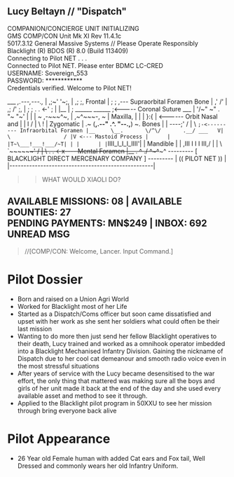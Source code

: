 ## Lucy Beltayn // "Dispatch"


COMPANION/CONCIERGE  UNIT  INITIALIZING  
GMS  COMP/CON  Unit  Mk  XI  Rev  11.4.1c  
5017.3.12  General  Massive  Systems  //  Please  Operate  Responsibly  
Blacklight (R)  BDOS  (R)  8.0  (Build  113409)  
Connecting  to  Pilot  NET  .  .  .  
Connected  to  Pilot  NET.  Please  enter  BDMC LC-CRED  
USERNAME:  Sovereign_553  
PASSWORD:  ************  
Credentials  verified.  Welcome  to  Pilot  NET! 

___           _,.---,---.,_
            |         ,;~'             '~;,
            |       ,;                     ;,
   Frontal  |      ;                         ; ,--- Supraorbital Foramen
    Bone    |     ,'                         /'
            |    ,;                        /' ;,
            |    ; ;      .           . <-'  ; |
            |__  | ;   ______       ______   ;<----- Coronal Suture
           ___   |  '/~"     ~" . "~     "~\'  |
           |     |  ~  ,-~~~^~, | ,~^~~~-,  ~  |
 Maxilla,  |      |   |        }:{        | <------ Orbit
Nasal and  |      |   l       / | \       !   |
Zygomatic  |      .~  (__,.--" .^. "--.,__)  ~.
  Bones    |      |    ----;' / | \ `;-<--------- Infraorbital Foramen
           |__     \__.       \/^\/       .__/
              ___   V| \                 / |V <--- Mastoid Process
              |      | |T~\___!___!___/~T| |
              |      | |`IIII_I_I_I_IIII'| |
     Mandible |      |  \,III I I I III,/  |
              |       \   `~~~~~~~~~~'    /
              |         \   .       . <-x---- Mental Foramen
              |__         \.    ^    ./
                            ^~~~^~~~^
--------- [ BLACKLIGHT DIRECT MERCENARY COMPANY ] ---------
|                ((   PILOT NET   ))                |
|---------------------------------------------------|

>>WHAT  WOULD  XIAOLI  DO?  
  
AVAILABLE  MISSIONS:  **08**    |  AVAILABLE  BOUNTIES:  **27**  
PENDING  PAYMENTS:  MN$**249**  |  INBOX:  **692**  UNREAD  MSG  
-------------------------------------  
>//[COMP/CON:  Welcome,  Lancer.  Input  Command.]

# Pilot Dossier
- Born and raised on a Union Agri World
- Worked for Blacklight most of her Life
- Started as a Dispatch/Coms officer but soon came dissatisfied and upset with her work as she sent her soldiers what could often be their last mission
- Wanting to do more then just send her fellow Blacklight operatives to their death, Lucy trained and worked as a omnihook operator imbedded into a Blacklight Mechanised Infantry Division. Gaining the nickname of Dispatch due to her cool cat demeanour and smooth radio voice even in the most stressful situations
- After years of service with the Lucy became desensitised to the war effort, the only thing that mattered was making sure all the boys and girls of her unit made it back at the end of the day and she used every available asset and method to see it through.
- Applied to the Blacklight pilot program in 50XXU to see her mission through bring everyone back alive

# Pilot Appearance
- 26 Year old Female human with added Cat ears and Fox tail,  Well Dressed and commonly wears her old Infantry Uniform.
